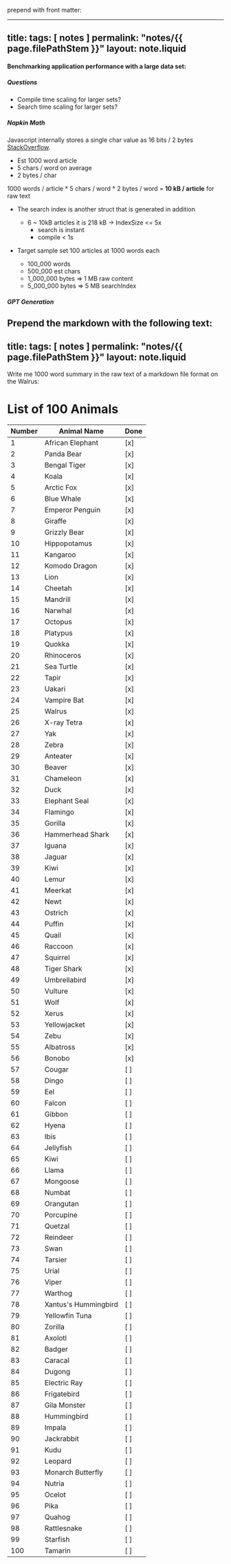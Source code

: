 prepend with front matter:

---
title:
tags: [ notes ]
permalink: "notes/{{ page.filePathStem }}"
layout: note.liquid
---

#### Benchmarking application performance with a large data set:

##### Questions

- Compile time scaling for larger sets?
- Search time scaling for larger sets?

##### Napkin Math
Javascript internally stores a single char value as 16 bits / 2 bytes [StackOverflow](https://stackoverflow.com/a/42191869).

- Est 1000 word article 
- 5 chars / word on average
- 2 bytes / char

1000 words / article * 5 chars / word * 2 bytes / word = **10 kB / article** for raw text

- The search index is another struct that is generated in addition
    - 6 ~ 10kB articles it is 218 kB -> IndexSize <= 5x
        - search is instant
        - compile < 1s

- Target sample set 100 articles at 1000 words each
    - 100_000 words
    - 500_000 est chars
    - 1_000_000 bytes => 1 MB raw content
    - 5_000_000 bytes => 5 MB searchIndex

##### GPT Generation
Prepend the markdown with the following text:
---
title: 
tags: [ notes ]
permalink: "notes/{{ page.filePathStem }}"
layout: note.liquid
---

Write me 1000 word summary in the raw text of a markdown file format on the Walrus:

# List of 100 Animals

| Number | Animal Name       | Done |
|--------|-------------------|------|
| 1      | African Elephant  | [x]  |
| 2      | Panda Bear        | [x]  |
| 3      | Bengal Tiger      | [x]  |
| 4      | Koala             | [x]  |
| 5      | Arctic Fox        | [x]  |
| 6      | Blue Whale        | [x]  |
| 7      | Emperor Penguin   | [x]  |
| 8      | Giraffe           | [x]  |
| 9      | Grizzly Bear      | [x]  |
| 10     | Hippopotamus      | [x]  |
| 11     | Kangaroo          | [x]  |
| 12     | Komodo Dragon     | [x]  |
| 13     | Lion              | [x]  |
| 14     | Cheetah           | [x]  |
| 15     | Mandrill          | [x]  |
| 16     | Narwhal           | [x]  |
| 17     | Octopus           | [x]  |
| 18     | Platypus          | [x]  |
| 19     | Quokka            | [x]  |
| 20     | Rhinoceros        | [x]  |
| 21     | Sea Turtle        | [x]  |
| 22     | Tapir             | [x]  |
| 23     | Uakari            | [x]  |
| 24     | Vampire Bat       | [x]  |
| 25     | Walrus            | [x]  |
| 26     | X-ray Tetra       | [x]  |
| 27     | Yak               | [x]  |
| 28     | Zebra             | [x]  |
| 29     | Anteater          | [x]  |
| 30     | Beaver            | [x]  |
| 31     | Chameleon         | [x]  |
| 32     | Duck              | [x]  |
| 33     | Elephant Seal     | [x]  |
| 34     | Flamingo          | [x]  |
| 35     | Gorilla           | [x]  |
| 36     | Hammerhead Shark  | [x]  |
| 37     | Iguana            | [x]  |
| 38     | Jaguar            | [x]  |
| 39     | Kiwi              | [x]  |
| 40     | Lemur             | [x]  |
| 41     | Meerkat           | [x]  |
| 42     | Newt              | [x]  |
| 43     | Ostrich           | [x]  |
| 44     | Puffin            | [x]  |
| 45     | Quail             | [x]  |
| 46     | Raccoon           | [x]  |
| 47     | Squirrel          | [x]  |
| 48     | Tiger Shark       | [x]  |
| 49     | Umbrellabird      | [x]  |
| 50     | Vulture           | [x]  |
| 51     | Wolf              | [x]  |
| 52     | Xerus             | [x]  |
| 53     | Yellowjacket      | [x]  |
| 54     | Zebu              | [x]  |
| 55     | Albatross         | [x]  |
| 56     | Bonobo            | [x]  |
| 57     | Cougar            | [ ]  |
| 58     | Dingo             | [ ]  |
| 59     | Eel               | [ ]  |
| 60     | Falcon            | [ ]  |
| 61     | Gibbon            | [ ]  |
| 62     | Hyena             | [ ]  |
| 63     | Ibis              | [ ]  |
| 64     | Jellyfish         | [ ]  |
| 65     | Kiwi              | [ ]  |
| 66     | Llama             | [ ]  |
| 67     | Mongoose          | [ ]  |
| 68     | Numbat            | [ ]  |
| 69     | Orangutan         | [ ]  |
| 70     | Porcupine         | [ ]  |
| 71     | Quetzal           | [ ]  |
| 72     | Reindeer          | [ ]  |
| 73     | Swan              | [ ]  |
| 74     | Tarsier           | [ ]  |
| 75     | Urial             | [ ]  |
| 76     | Viper             | [ ]  |
| 77     | Warthog           | [ ]  |
| 78     | Xantus's Hummingbird | [ ]  |
| 79     | Yellowfin Tuna    | [ ]  |
| 80     | Zorilla           | [ ]  |
| 81     | Axolotl           | [ ]  |
| 82     | Badger            | [ ]  |
| 83     | Caracal           | [ ]  |
| 84     | Dugong            | [ ]  |
| 85     | Electric Ray      | [ ]  |
| 86     | Frigatebird       | [ ]  |
| 87     | Gila Monster      | [ ]  |
| 88     | Hummingbird       | [ ]  |
| 89     | Impala            | [ ]  |
| 90     | Jackrabbit        | [ ]  |
| 91     | Kudu              | [ ]  |
| 92     | Leopard           | [ ]  |
| 93     | Monarch Butterfly | [ ]  |
| 94     | Nutria            | [ ]  |
| 95     | Ocelot            | [ ]  |
| 96     | Pika              | [ ]  |
| 97     | Quahog            | [ ]  |
| 98     | Rattlesnake       | [ ]  |
| 99     | Starfish          | [ ]  |
| 100    | Tamarin           | [ ]  |
